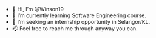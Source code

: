 - 👋 Hi, I’m @Winson19
- 🌱 I’m currently learning Software Engineering course.
- 💞️ I’m seeking an internship opportunity in Selangor/KL.
- 📫 Feel free to reach me through anyway you can.

